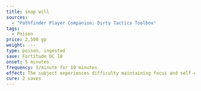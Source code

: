 ```yaml
---
title: snap will
sources:
  - "Pathfinder Player Companion: Dirty Tactics Toolbox"
tags:
  - Poison
price: 2,500 gp
weight: ---
type: poison, ingested
save: Fortitude DC 18
onset: 5 minutes
frequency: 1/minute for 10 minutes
effect: The subject experiences difficulty maintaining focus and self-control, and takes a --4 penalty on Will saves and Wisdom-based skill checks for 1 minute
cure: 2 saves
---
```

